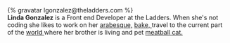<div class="profile-container">
  <div class="profile-thumb">
    {% gravatar lgonzalez@theladders.com %}
  </div>
  <div class="profile-content">
    <strong>Linda Gonzalez</strong> is a Front end Developer at the Ladders. When she's not coding she likes to work on her 
	<a href="http://en.wikipedia.org/wiki/Arabesque_(ballet_position)">arabesque,</a>
	<a href="http://www.mschow.com">bake, </a>
	travel to the current part of the 
	<a href="http://www.feelnumb.com/2011/10/23/michael-jackson-blanket-jackson-balcony-incident-hotel-aldon-berl...">world </a>
	where her brother is living and pet
	<a href="http://www.memecenter.com/search/fat%20cat">meatball cat. </a>
  </div>
</div>

